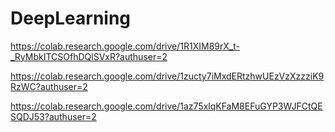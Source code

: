 # DeepLearning

https://colab.research.google.com/drive/1R1XIM89rX_t-_RyMbkITCSOfhDQlSVxR?authuser=2

https://colab.research.google.com/drive/1zucty7iMxdERtzhwUEzVzXzzziK9RzWC?authuser=2

https://colab.research.google.com/drive/1az75xlqKFaM8EFuGYP3WJFCtQESQDJ53?authuser=2